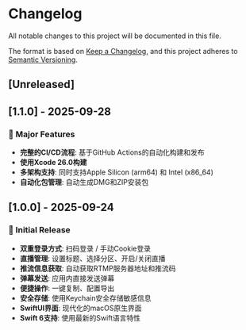 # Changelog

All notable changes to this project will be documented in this file.

The format is based on [Keep a Changelog](https://keepachangelog.com/en/1.0.0/),
and this project adheres to [Semantic Versioning](https://semver.org/spec/v2.0.0.html).

## [Unreleased]

## [1.1.0] - 2025-09-28

### 🚀 Major Features
- **完整的CI/CD流程**: 基于GitHub Actions的自动化构建和发布
- **使用Xcode 26.0构建**
- **多架构支持**: 同时支持Apple Silicon (arm64) 和 Intel (x86_64)
- **自动化包管理**: 自动生成DMG和ZIP安装包

## [1.0.0] - 2025-09-24

### 🎉 Initial Release
- **双重登录方式**: 扫码登录 / 手动Cookie登录
- **直播管理**: 设置标题、选择分区、开启/关闭直播  
- **推流信息获取**: 自动获取RTMP服务器地址和推流码
- **弹幕发送**: 应用内直接发送弹幕
- **便捷操作**: 一键复制、配置导出
- **安全存储**: 使用Keychain安全存储敏感信息
- **SwiftUI界面**: 现代化的macOS原生界面
- **Swift 6支持**: 使用最新的Swift语言特性